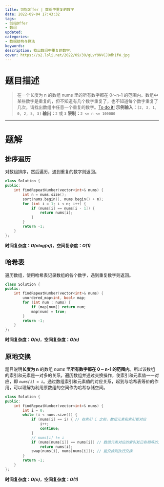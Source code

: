 ```yaml
---
title: 剑指Offer | 数组中重复的数字
date: 2022-09-04 17:43:32
tags:
- 剑指Offer
- 数组
updated:
categories:
- 数据结构与算法
keywords:
description: 找出数组中重复的数字。
cover: https://s2.loli.net/2022/09/30/gLvY9NVCJOdh1fW.jpg
---
```

# 题目描述
> 在一个长度为 n 的数组 nums 里的所有数字都在 0～n-1 的范围内。数组中某些数字是重复的，但不知道有几个数字重复了，也不知道每个数字重复了几次。请找出数组中任意一个重复的数字。[To do it!](https://leetcode.cn/problems/shu-zu-zhong-zhong-fu-de-shu-zi-lcof/)
> **示例输入：**`[2, 3, 1, 0, 2, 5, 3]`
> **输出：**`2` 或 `3`
> **限制：**`2 <= n <= 100000`

---

# 题解
## 排序遍历
对数组排序，然后遍历，遇到重复的数字则返回。
```C++
class Solution {
public:
    int findRepeatNumber(vector<int>& nums) {
        int n = nums.size();
        sort(nums.begin(), nums.begin() + n);
        for (int i = 1; i < n; i++) {
            if (nums[i] == nums[i - 1]) {
                return nums[i];
            }
        }
        return -1;
    }
};
```
**时间复杂度：_O(nlog(n))_**，**空间复杂度：_O(1)_**

## 哈希表
遍历数组，使用哈希表记录数组的各个数字，遇到重复数字则返回。
```C++
class Solution {
public:
    int findRepeatNumber(vector<int>& nums) {
        unordered_map<int, bool> map;
        for (int num : nums) {
            if (map[num]) return num;
            map[num] = true;
        }
        return -1;
    }
};
```
**时间复杂度：_O(n)_**，**空间复杂度：_O(n)_**

## 原地交换
题目说明**长度为 n** 的数组 *nums* 里**所有数字都在 0 ~ n-1 的范围内**。所以该数组的索引和元素是一对多的关系，遍历数组并通过交换操作，使索引和元素值一一对应，即 *`nums[i] = i`*。通过数组索引和元素值的对应关系，起到与哈希表等价的作用，可以理解为利用原数组的空间作为哈希存储空间。
```C++
class Solution {
public:
    int findRepeatNumber(vector<int>& nums) {
        int i = 0;
        while (i < nums.size()) {
            if (nums[i] == i) { // 在索引 i 之前，数组元素和索引都对应
                i++;
                continue;
            }
            // nums[i] != i
            if (nums[nums[i]] == nums[i]) // 数组元素对应的索引处已有相等的元素
                return nums[i];
            swap(nums[i], nums[nums[i]]); // 能交换则执行交换
        }
        return -1;
    }
};
```
**时间复杂度：_O(n)_**，**空间复杂度：_O(1)_**